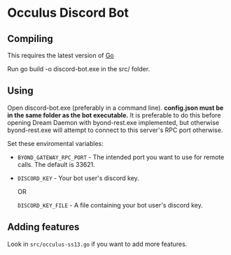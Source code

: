 Occulus Discord Bot
===================

Compiling
---------

This requires the latest version of [Go](https://golang.org)

Run go build -o discord-bot.exe in the src/ folder.

Using
-----

Open discord-bot.exe (preferably in a command line). **config.json must be in the same folder as the bot executable.**
It is preferable to do this before opening Dream Daemon
with byond-rest.exe implemented, but otherwise byond-rest.exe
will attempt to connect to this server's RPC port otherwise.

Set these enviromental variables:

- `BYOND_GATEWAY_RPC_PORT` - The intended port you want to use for remote calls. The default is 33621.
- `DISCORD_KEY` - Your bot user's discord key.

  OR

  `DISCORD_KEY_FILE` - A file containing your bot user's discord key.

Adding features
---------------

Look in `src/occulus-ss13.go` if you want to add more features.
